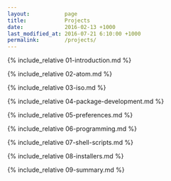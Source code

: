 ```yaml
---
layout:           page
title:            Projects
date:             2016-02-13 +1000
last_modified_at: 2016-07-21 6:10:00 +1000
permalink:        /projects/
---
```


{% include_relative 01-introduction.md %}

{% include_relative 02-atom.md %}

{% include_relative 03-iso.md %}

{% include_relative 04-package-development.md %}

{% include_relative 05-preferences.md %}

{% include_relative 06-programming.md %}

{% include_relative 07-shell-scripts.md %}

{% include_relative 08-installers.md %}

{% include_relative 09-summary.md %}
